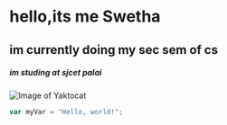 # hello,its me Swetha
## im currently doing my sec sem of cs
##### im studing at sjcet palai



![Image of Yaktocat](https://octodex.github.com/images/yaktocat.png)




``` javascript
var myVar = "Hello, world!";
```
